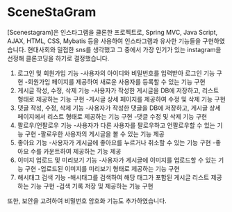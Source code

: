 # SceneStaGram
[Scenestagram]은 인스타그램을 클론한 프로젝트로, Spring MVC, Java Script, AJAX, HTML, CSS, Mybatis 등을 사용하여 인스타그램과 유사한 기능들을 구현하였습니다.
현대사회와 밀접한 sns를 생각했고 그 중에서 가장 인기가 있는 instagram을 선정해 클론코딩을 하기로 결정했습니다.


1. 로그인 및 회원가입 기능
-사용자의 아이디와 비밀번호를 입력받아 로그인 기능 구현
-회원가입 페이지를 제공하여 새로운 사용자를 등록할 수 있는 기능 구현
2. 게시글 작성, 수정, 삭제 기능
-사용자가 작성한 게시글을 DB에 저장하고, 리스트 형태로 제공하는 기능 구현
-게시글 상세 페이지를 제공하여 수정 및 삭제 기능 구현
3. 댓글 작성, 수정, 삭제 기능
-사용자가 작성한 댓글을 DB에 저장하고, 게시글 상세 페이지에서 리스트 형태로 제공하는 기능 구현
-댓글 수정 및 삭제 기능 구현
4. 팔로우/언팔로우 기능
-사용자가 다른 사용자를 팔로우하고 언팔로우할 수 있는 기능 구현
-팔로우한 사용자의 게시글을 볼 수 있는 기능 제공
5. 좋아요 기능
-사용자가 게시글에 좋아요를 누르거나 취소할 수 있는 기능 구현
-좋아요 수를 카운트하여 제공하는 기능 제공
6. 이미지 업로드 및 미리보기 기능
-사용자가 게시글에 이미지를 업로드할 수 있는 기능 구현
-업로드된 이미지를 미리보기 형태로 제공하는 기능 구현
7. 해시태그 검색 기능
-해시태그를 검색하여 해당 태그가 포함된 게시글 리스트 제공하는 기능 구현
-검색 기록 저장 및 제공하는 기능 구현

또한, 보안을 고려하여 비밀번호 암호화 기능도 추가하였습니다.
